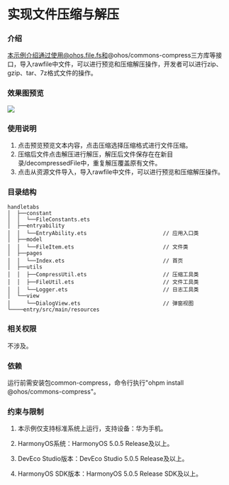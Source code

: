 # 实现文件压缩与解压

### 介绍

本示例介绍通过使用@ohos.file.fs和@ohos/commons-compress三方库等接口，导入rawfile中文件，可以进行预览和压缩解压操作，开发者可以进行zip、gzip、tar、7z格式文件的操作。

### 效果图预览

![](screenshots/device/phone.gif)

### 使用说明

1. 点击预览预览文本内容，点击压缩选择压缩格式进行文件压缩。
2. 压缩后文件点击解压进行解压，解压后文件保存在在新目录/decompressedFile中，重复解压覆盖原有文件。
3. 点击从资源文件导入，导入rawfile中文件，可以进行预览和压缩解压操作。

### 目录结构

```
handletabs
│  ├──constant
│  │  └──FileConstants.ets
│  ├──entryability
│  │  └──EntryAbility.ets                        // 应用入口类
│  ├──model
│  │  └──FileItem.ets                            // 文件类
│  ├──pages
│  │  └──Index.ets                               // 首页
│  ├──utils
│  │  ├──CompressUtil.ets                        // 压缩工具类
│  │  ├──FileUtil.ets                            // 文件工具类
│  │  └──Logger.ets                              // 日志工具类
│  └──view
│     └──DialogView.ets                          // 弹窗视图
└────entry/src/main/resources 
```

### 相关权限
不涉及。

### 依赖
运行前需安装包common-compress，命令行执行"ohpm install @ohos/commons-compress"。

### 约束与限制

1. 本示例仅支持标准系统上运行，支持设备：华为手机。

2. HarmonyOS系统：HarmonyOS 5.0.5 Release及以上。

3. DevEco Studio版本：DevEco Studio 5.0.5 Release及以上。

4. HarmonyOS SDK版本：HarmonyOS 5.0.5 Release SDK及以上。